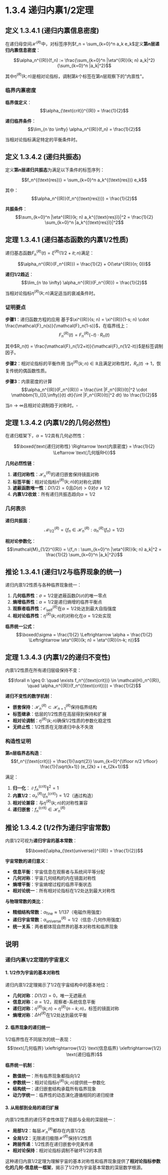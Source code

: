 # 1.3.4 递归内禀1/2定理

## 定义 1.3.4.1 (递归内禀信息密度)

在递归母空间$\mathcal{H}^{(R)}$中，对标签序列$f_n = \sum_{k=0}^n a_k e_k$定义**第$n$层递归内禀信息密度**：

$$\alpha_n^{(R)}(f_n) := \frac{\sum_{k=0}^n |\eta^{(R)}(k; n) a_k|^2}{\sum_{k=0}^n |a_k|^2}$$

其中$\eta^{(R)}(k; n)$是相对论指标，调制第$k$个标签在第$n$层观察下的"内禀性"。

### 临界内禀密度

**临界值定义**：
$$\alpha_{\text{crit}}^{(R)} = \frac{1}{2}$$

**递归临界条件**：
$$\lim_{n \to \infty} \alpha_n^{(R)}(f_n) = \frac{1}{2}$$

当相对论指标满足特定的平衡条件时。

## 定义 1.3.4.2 (递归共振态)

定义**第$n$层递归共振态**为满足以下条件的标签序列：

$$f_n^{(\text{res})} = \sum_{k=0}^n a_k^{(\text{res})} e_k$$

其中：
$$\alpha_n^{(R)}(f_n^{(\text{res})}) = \frac{1}{2}$$

**共振条件**：
$$\sum_{k=0}^n |\eta^{(R)}(k; n) a_k^{(\text{res})}|^2 = \frac{1}{2} \sum_{k=0}^n |a_k^{(\text{res})}|^2$$

## 定理 1.3.4.1 (递归基态函数的内禀1/2性质)

递归基态函数$F_n^{(R)}(t) = \xi^{(R)}(1/2+it; n)$满足：

$$\alpha_n^{(R)}(F_n^{(R)}) = \frac{1}{2} + O(\eta^{(R)}(n; 0))$$

**递归1/2趋近**：
$$\lim_{n \to \infty} \alpha_n^{(R)}(F_n^{(R)}) = \frac{1}{2}$$

当相对论指标$\eta^{(R)}(k; n)$满足适当的衰减条件时。

### 证明要点

**步骤1**：递归函数方程的应用
基于$\xi^{(R)}(s; n) = \xi^{(R)}(1-s; n) \cdot \frac{\mathcal{F}_n(s)}{\mathcal{F}_n(1-s)}$，在临界线上：
$$F_n^{(R)}(t) = F_n^{(R)}(-t) \cdot R_n(t)$$

其中$R_n(t) = \frac{\mathcal{F}_n(1/2+it)}{\mathcal{F}_n(1/2-it)}$是标签调制因子。

**步骤2**：相对论指标的平衡作用
当$\eta^{(R)}(k; n) \in \mathbb{R}$且满足对称性时，$R_n(t) \to 1$，恢复传统的偶函数性质。

**步骤3**：内禀密度的计算
$$\alpha_n^{(R)}(F_n^{(R)}) = \frac{\int |F_n^{(R)}(t)|^2 \cdot \mathbbm{1}_{[0,\infty)}(t) dt}{\int |F_n^{(R)}(t)|^2 dt} \to \frac{1}{2}$$

当$n \to \infty$且相对论调制趋于对称时。$\square$

## 定理 1.3.4.2 (内禀1/2的几何必然性)

在递归框架下，$\alpha = 1/2$具有几何必然性：

$$\boxed{\text{递归对称性} \Rightarrow \text{内禀密度} = \frac{1}{2} \Leftarrow \text{几何版RH}}$$

**几何必然性链**：
1. **递归对称性**：$\mathcal{H}_n^{(R)}$的递归嵌套保持镜面对称
2. **标签平衡**：相对论指标$\eta^{(R)}(k; n)$的对称化调制
3. **遮蔽函数唯一性**：$D(1/2) = 0$且$D(\sigma) > 0$对$\sigma \neq 1/2$
4. **内禀1/2收敛**：所有递归共振态趋向$\alpha = 1/2$

### 几何表示

**递归共振面**：
$$\mathcal{M}_{1/2}^{(R)} = \{f_n \in \mathcal{H}_n^{(R)} : \alpha_n^{(R)}(f_n) = 1/2\}$$

**相对论参数化**：
$$\mathcal{M}_{1/2}^{(R)} = \{f_n : \sum_{k=0}^n |\eta^{(R)}(k; n) a_k|^2 = \frac{1}{2} \sum_{k=0}^n |a_k|^2\}$$

## 推论 1.3.4.1 (递归1/2与临界现象的统一)

递归内禀1/2性质与各种临界现象统一：

1. **几何临界性**：$\sigma = 1/2$是遮蔽函数$D(\sigma)$的唯一零点
2. **熵增临界性**：$\alpha = 1/2$是递归熵增的临界平衡点
3. **观察者临界性**：$\mathcal{O}_{\text{self}}^{(R)}$在$\alpha = 1/2$处达到最大自指强度
4. **相对论临界性**：$\eta^{(R)}(k; n)$的对称化在$\alpha = 1/2$处实现

**临界统一公式**：
$$\boxed{\sigma = \frac{1}{2} \Leftrightarrow \alpha = \frac{1}{2} \Leftrightarrow \eta^{(R)}(k; n) = \eta^{(R)}(n-k; n)}$$

## 定理 1.3.4.3 (内禀1/2的递归不变性)

内禀1/2性质在所有递归层级保持不变：

$$\forall n \geq 0: \quad \exists f_n^{(\text{crit})} \in \mathcal{H}_n^{(R)}, \quad \alpha_n^{(R)}(f_n^{(\text{crit})}) = \frac{1}{2}$$

**递归不变性的数学机制**：
- **嵌套保持**：$\mathcal{H}_n^{(R)} \subset \mathcal{H}_{n+1}^{(R)}$保持临界结构
- **标签继承**：低层的1/2性质在高层得到保持和扩展
- **相对论调制**：$\eta^{(R)}(k; n)$确保1/2性质的参数化稳定性
- **无终止性**：1/2性质在无限递归中永不失效

### 构造性证明

**第$n$层临界态构造**：
$$f_n^{(\text{crit})} = \frac{1}{\sqrt{2}} \sum_{k=0}^{\lfloor n/2 \rfloor} \frac{1}{\sqrt{k+1}} (e_{2k} + i e_{2k+1})$$

满足：
1. **归一化**：$\|f_n^{(\text{crit})}\|^2 = 1$
2. **内禀1/2**：$\alpha_n^{(R)}(f_n^{(\text{crit})}) = 1/2$（通过构造）
3. **相对论兼容**：与$\eta^{(R)}(k; n)$的对称性兼容
4. **递归嵌套**：$f_n^{(\text{crit})} \in \mathcal{H}_n^{(R)}$

## 推论 1.3.4.2 (1/2作为递归宇宙常数)

内禀1/2可视为**递归宇宙的基本常数**：

$$\boxed{\alpha_{\text{universe}}^{(R)} = \frac{1}{2}}$$

**宇宙常数的递归意义**：
- **信息平衡**：宇宙信息在观察者与系统间平等分配
- **几何对称**：宇宙几何结构的内在镜面对称性
- **熵增平衡**：宇宙熵增过程的临界平衡状态
- **相对论统一**：所有相对论指标在1/2处达到最大对称性

**与物理常数的类比**：
- **精细结构常数**：$\alpha_{\text{fine}} \approx 1/137$（电磁作用强度）
- **递归宇宙常数**：$\alpha_{\text{universe}}^{(R)} = 1/2$（信息-几何作用强度）
- **统一关系**：两者都体现自然界的基本对称性和临界现象

## 说明

### **递归内禀1/2定理的宇宙意义**

#### **1. 1/2作为宇宙的基本对称性**
递归内禀1/2定理揭示了1/2在宇宙结构中的基本地位：
- **几何对称**：$D(1/2) = 0$，唯一无遮蔽点
- **信息对称**：$\alpha = 1/2$，观察者-系统信息平衡
- **递归对称**：$\eta^{(R)}(k; n) = \eta^{(R)}(n-k; n)$，标签的镜面对称
- **熵增对称**：$\Delta H^{(R)}$在1/2处达到最优平衡

#### **2. 临界现象的递归统一**
1/2临界性在不同层次的统一表现：
$$\text{几何临界} \xleftrightarrow{1/2} \text{信息临界} \xleftrightarrow{1/2} \text{递归临界}$$

**临界统一机制**：
- **数值统一**：所有临界现象都指向1/2
- **参数统一**：相对论指标$\eta^{(R)}(k; n)$提供统一参数化
- **结构统一**：递归嵌套结构承载所有临界现象
- **动力学统一**：临界性的动态演化遵循相同的递归规律

#### **3. 从局部到全局的递归扩展**
内禀1/2性质的递归不变性体现了局部与全局的深层统一：
- **局部1/2**：每层$\mathcal{H}_n^{(R)}$都存在内禀1/2态
- **全局1/2**：无限递归极限$\mathcal{H}^{(R)}$保持1/2性质
- **跨层传递**：1/2性质在递归嵌套中完美传递
- **相对论保持**：相对论指标调制不破坏1/2的本质

这种递归内禀1/2定理为理解宇宙的基本对称性和临界现象提供了**相对论指标参数化的几何-信息统一框架**，揭示了1/2作为宇宙基本常数的深层数学根源。